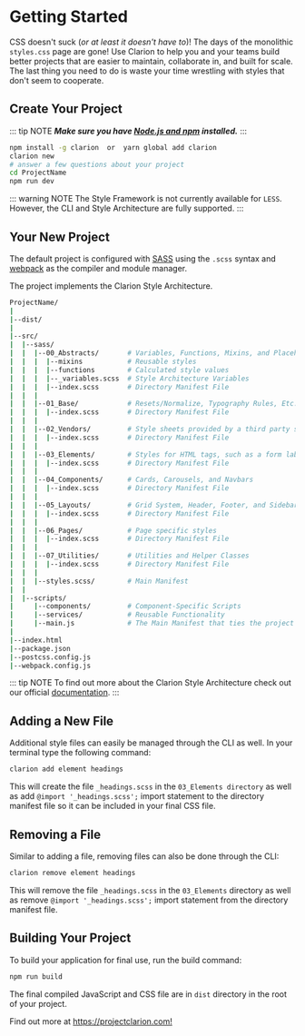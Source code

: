 # Getting Started

CSS doesn't suck (_or at least it doesn't have to_)! The days of the monolithic `styles.css` page are gone! Use Clarion to help you and your teams build better projects that are easier to maintain, collaborate in, and built for scale. The last thing you need to do is waste your time wrestling with styles that don't seem to cooperate.

## Create Your Project

::: tip NOTE
**_Make sure you have [Node.js and npm](https://nodejs.org/en/) installed._**
:::

```bash
npm install -g clarion  or  yarn global add clarion
clarion new
# answer a few questions about your project
cd ProjectName
npm run dev
```

::: warning NOTE
The Style Framework is not currently available for `LESS`. However, the CLI and Style Architecture are fully supported.
:::

## Your New Project

The default project is configured with [SASS](http://sass-lang.com/) using the `.scss` syntax and [webpack](https://webpack.js.org/) as the compiler and module manager.

The project implements the Clarion Style Architecture.

```bash
ProjectName/
|
|--dist/
|
|--src/
|  |--sass/
|  |  |--00_Abstracts/       # Variables, Functions, Mixins, and Placeholders
|  |  |  |--mixins           # Reusable styles
|  |  |  |--functions        # Calculated style values
|  |  |  |--_variables.scss  # Style Architecture Variables
|  |  |  |--index.scss       # Directory Manifest File
|  |  |
|  |  |--01_Base/            # Resets/Normalize, Typography Rules, Etc.
|  |  |  |--index.scss       # Directory Manifest File
|  |  |
|  |  |--02_Vendors/         # Style sheets provided by a third party such as themes or plug-ins
|  |  |  |--index.scss       # Directory Manifest File
|  |  |
|  |  |--03_Elements/        # Styles for HTML tags, such as a form label, an input or a button
|  |  |  |--index.scss       # Directory Manifest File
|  |  |
|  |  |--04_Components/      # Cards, Carousels, and Navbars
|  |  |  |--index.scss       # Directory Manifest File
|  |  |  
|  |  |--05_Layouts/         # Grid System, Header, Footer, and Sidebars
|  |  |  |--index.scss       # Directory Manifest File
|  |  |
|  |  |--06_Pages/           # Page specific styles
|  |  |  |--index.scss       # Directory Manifest File
|  |  |
|  |  |--07_Utilities/       # Utilities and Helper Classes
|  |  |  |--index.scss       # Directory Manifest File
|  |  |
|  |  |--styles.scss/        # Main Manifest
|  |
|  |--scripts/
|     |--components/         # Component-Specific Scripts
|     |--services/           # Reusable Functionality
|     |--main.js             # The Main Manifest that ties the project together
|
|--index.html
|--package.json
|--postcss.config.js
|--webpack.config.js
```

::: tip NOTE
To find out more about the Clarion Style Architecture check out our official [documentation](/framework/documentation/architecture.html).
:::

## Adding a New File

Additional style files can easily be managed through the CLI as well. In your terminal type the following command:

```bash
clarion add element headings
```

This will create the file `_headings.scss` in the `03_Elements directory` as well as add `@import '_headings.scss';` import statement to the directory manifest file so it can be included in your final CSS file.

## Removing a File

Similar to adding a file, removing files can also be done through the CLI:

```bash
clarion remove element headings
```

This will remove the file `_headings.scss` in the `03_Elements` directory as well as remove `@import '_headings.scss';` import statement from the directory manifest file.

## Building Your Project

To build your application for final use, run the build command:

```bash
npm run build
```

The final compiled JavaScript and CSS file are in `dist` directory in the root of your project.

Find out more at <https://projectclarion.com!>
